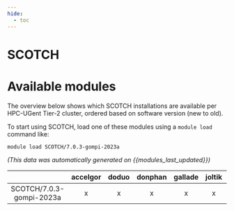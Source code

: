 ```yaml
---
hide:
  - toc
---
```


SCOTCH
======

# Available modules


The overview below shows which SCOTCH installations are available per HPC-UGent Tier-2 cluster, ordered based on software version (new to old).

To start using SCOTCH, load one of these modules using a `module load` command like:

```shell
module load SCOTCH/7.0.3-gompi-2023a
```

*(This data was automatically generated on {{modules_last_updated}})*  

| |accelgor|doduo|donphan|gallade|joltik|shinx|
| :---: | :---: | :---: | :---: | :---: | :---: | :---: |
|SCOTCH/7.0.3-gompi-2023a|x|x|x|x|x|x|
